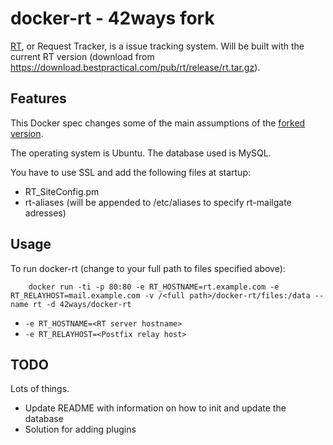 # docker-rt - 42ways fork

[RT](https://www.bestpractical.com/rt/), or Request Tracker, is a issue tracking system. Will be built with the current RT version (download from https://download.bestpractical.com/pub/rt/release/rt.tar.gz).

## Features

This Docker spec changes some of the main assumptions of the [forked version](https://github.com/reuteras/docker-rt).

The operating system is Ubuntu. The database used is MySQL.

You have to use SSL and add the following files at startup:

* RT_SiteConfig.pm
* rt-aliases (will be appended to /etc/aliases to specify rt-mailgate adresses)

## Usage

To run docker-rt (change to your full path to files specified above):

        docker run -ti -p 80:80 -e RT_HOSTNAME=rt.example.com -e RT_RELAYHOST=mail.example.com -v /<full path>/docker-rt/files:/data --name rt -d 42ways/docker-rt

* `-e RT_HOSTNAME=<RT server hostname>`
* `-e RT_RELAYHOST=<Postfix relay host>`

## TODO
Lots of things.

* Update README with information on how to init and update the database
* Solution for adding plugins
